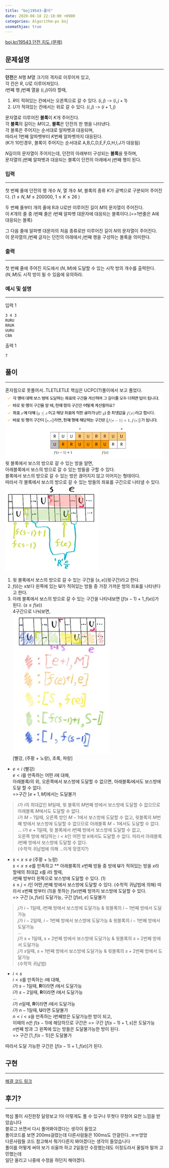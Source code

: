 ```yaml
---
title: "boj19543-풀이"
date: 2020-08-18 22:18:00 +0900
categories: Algorithm-ps boj
usemathjax: true
---
```

[boj.kr/19543 던전 지도 (문제)](https://www.boj.kr/19543)

## 문제설명
___
**던전**은 $N$행 $M$열 크기의 격자로 이루어져 있고,  
각 칸은 $R$, $U$로 이루어져있다.  
$i$번째 행 $j$번째 열을 $(i, j)$이라 할때,
1. $R$이 적혀있는 칸에서는 오른쪽으로 갈 수 있다. $(i,j)$ -> $(i, j + 1)$  
2. $U$가 적혀있는 칸에서는 위로 갈 수 있다. $(i,j)$ -> $(i+1,j)$  

문자열로 이루어진 **블록**이 $K$개 주어진다.  
각 **블록**의 길이는 $M$이고, **블록**은 던전의 한 행을 나타낸다.  
각 블록은 주어지는 순서대로 알파벳과 대응되며,  
따라서 1번째 알파벳부터 $K$번째 알파벳까지 대응된다.  
(K가 10인경우, 블록이 주어지는 순서대로 A,B,C,D,E,F,G,H,I,J가 대응됨)

$N$길이의 문자열이 주어지는데, 던전의 아래부터 구성되는 **블록**을 뜻하며,  
문자열의 j번째 알파벳과 대응되는 블록이 던전의 아래에서 j번째 행이 된다.

### 입력
___
첫 번째 줄에 던전의 행 개수 $N$, 열 개수 $M$, 블록의 종류 $K$가 공백으로 구분되어 주어진다. ($1\le N,M \le 200000$, $1 \le K \le 26$ )

두 번째 줄부터 개의 줄에 R과 U로만 이루어진 길이 $M$의 문자열이 주어진다.  
이 $K$개의 줄 중 $i$번째 줄은 $i$번째 알파벳 대문자에 대응되는 블록이다.(=>1번줄은 A에 대응되는 블록)

그 다음 줄에 알파벳 대문자의 처음 종류로만 이루어진 길이 $N$의 문자열이 주어진다.  
이 문자열의 $j$번째 글자는 던전의 아래에서 $j$번째 행을 구성하는 블록을 의미한다.
### 출력
___
첫 번째 줄에 주어진 지도에서 $(N,M)$에 도달할 수 있는 시작 방의 개수를 출력한다.  
$(N,M)$도 시작 방이 될 수 있음에 유의하라.
### 예시 및 설명
___
입력 1
```
3 4 3
RURU
RRUR
UURU
CBA
```
출력 1
```
7
```
## 풀이
___
혼자힘으로 못풀어서..TLETLETLE 핵심은 UCPC(?)풀이에서 보고 풀었다.  
![핵심](/assets/images/boj19543-important.PNG)
윗 블록에서 보스의 방으로 갈 수 있는 방을 알면,  
아래블록에서 보스의 방으로 갈 수 있는 방들을 구할 수 있다.  
블록에서 보스의 방으로 갈 수 있는 방은 끊어지지 않고 이어지는 형태이다.  
따라서 각 블록에서 보스의 방으로 갈 수 있는 방들의 좌표를 구간으로 나타낼 수 있다.  
![그림판으로 그리기 귀찮아서 갤럭시노트로 그린 그림1](/assets/images/boj19543-5.PNG)
1. 윗 블록에서 보스의 방으로 갈 수 있는 구간을 $[s, e]$(윗구간)라고 한다.
2. $f(i)$는 x보다 왼쪽에 있는 **U**가 적혀있는 방들 중 가장 가까운 방의 좌표를 나타낸다고 한다.
3. 아래 블록에서 보스의 방으로 갈 수 있는 구간을 나타내보면 $[f(s-1) + 1, f(e)]$가 된다. ($s \le f(e)$)  
4구간으로 나눠보면,  
![그림판으로 그리기 귀찮아서 갤럭시노트로 그린 그림2](/assets/images/boj19543-4.PNG)  
[빨강, (주황 + 노랑), 초록, 파랑]

- $e < i$  (빨강)  
$e < i$를 만족하는 어떤 $i$에 대해,  
아래블록$i$의 위, 오른쪽에서 보스방에 도달할 수 없으면, 아래블록$i$에서도 보스방에 도달 할 수 없다.  
=>구간 $[e+1,M]$에서는 도달불가
>$i$가 $i$의 최대값인 $M$일때, 윗 블록의 $M$번째 방에서 보스방에 도달할 수 없으므로 아래블록 $M$에서도 도달할 수 없다.  
$i$가 $M-1$일때, 오른쪽 방인 $M-1$에서 보스방에 도달할 수 없고, 윗블록의 $M$번째 방에서 보스방에 도달할 수 없으므로 아래블록 $M-1$에서도 도달할 수 없다.  
...
$i$가 $e+1$일때, 
윗 블록에서 $i$번째 방에서 보스방에 도달할 수 없고,  
오른쪽 방에 해당하는 $i < k$인 어떤 방 $k$에서도 도달할 수 없다.
따라서 아래블록 $i$번째 방에서 보스방에 도달할 수 없다.  
(수학적 귀납법에 의해 ...이게 맞겠지?)

- $s<x\le e$  (주황 + 노랑)  
$s < x \le e$를 만족하고  **
아래블록의 $x$번째 방들 중 방에 **U**가 적혀있는 방을 $x$라 할때의 최대값 $x$를 $i$라 할때,  
$i$번째 방부터 왼쪽으로 보스방에 도달할 수 있다.  (1)  
$s\le j <i$인 어떤 $j$번째 방에서 보스방에 도달할 수 있다. (수학적 귀납법에 의해)
따라서 $s$번째 방부터 (1)을 뜻하는 $f(e)$번째 방까지 보스방에 도달할 수 있다.  
=> 구간 $[s, f(e)]$ 도달가능, 구간 $[f(e), e]$ 도달불가
> $j$가 $i-1$일때, $i$번째 방에서 보스방에 도달가능 & 윗블록의 $i-1$번째 방에서 도달가능  
$j$가 $i-2$일때, $i-1$번째 방에서 보스방에 도달가능 & 윗블록의 $i-1$번째 방에서 도달가능  
...  
$j$가 $s+1$일때, $s+2$번째 방에서 보스방에 도달가능 & 윗블록의 $s+2$번째 방에서 도달가능  
$j$가 $s$일때, $s+1$번째 방에서 보스방에 도달가능 & 윗블록의 $s+2$번째 방에서 도달가능  
(수학적 귀납법)  

- $i < s$  
$i < s$를 만족하는 $i$에 대해,  
$i$가 $s-1$일때, **R**이라면 $i$에서 도달가능  
$i$가 $s-2$일때, **R**이라면 $i$에서 도달가능  
...  
$i$가 $n$일때, **R**이라면 $i$에서 도달가능  
$i$가 $n-1$일때, **U**라면 도달불가  
$n < i <s$을 만족하는 i번째방은 도달가능한 방이 되고,  
이때의 $n$은 $f(s-1)$에 해당하므로 구간은
=> 구간 $[f(s-1)+1, s]$은 도달가능  
$n$번째 방과 그 왼쪽에 있는 방들은 도달불가능한 방이 된다.  
=> 구간 $[1, f(s-1)]$은 도달불가

따라서 도달 가능한 구간은 $[f(s-1)+1, f(e)]$가 된다.

## 구현
___
[해결 코드 링크](http://boj.kr/c913e4cf5f6b4353ab505bc2d548293e)

## 후기?
___
핵심 풀이 사진한장 달랑보고 !아 이렇게도 풀 수 있구나 무쳣다 무쳤어 요런 느낌을 받았습니다  
블로그 쓰면서 다시 풀어봐야겠다는 생각이 들었고  
풀이코드를 보면 200ms걸렸는데 다른사람들은 100ms도 안걸린다..ㅠㅠ엉엉  
다른사람들 코드 참고해서 뭐가다른지 봐야겠다는 생각이 들었습니다  
풀이를 어떻게 써야 보기 쉬울까 하고 2일동안 수정했는데도 이정도라서 올릴까 말까 고민했는데  
일단 올리고 나중에 수정을 하던지 해야겠다.